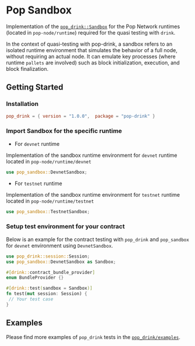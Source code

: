 # Pop Sandbox

Implementation of the [`pop_drink::Sandbox`](https://github.com/r0gue-io/pop-drink) for the Pop Network runtimes (located in `pop-node/runtime`) required for the quasi testing with `drink`.

In the context of quasi-testing with pop-drink, a sandbox refers to an isolated runtime environment that simulates the behavior of a full node, without requiring an actual node. It can emulate key processes (where runtime `pallets` are involved) such as block initialization, execution, and block finalization.

## Getting Started

### Installation

```toml
pop_drink = { version = "1.0.0",  package = "pop-drink" }
```

### Import Sandbox for the specific runtime

- For `devnet` runtime

Implementation of the sandbox runtime environment for `devnet` runtime located in `pop-node/runtime/devnet`

```rs
use pop_sandbox::DevnetSandbox;
```

- For `testnet` runtime

Implementation of the sandbox runtime environment for `testnet` runtime located in `pop-node/runtime/testnet`

```rs
use pop_sandbox::TestnetSandbox;
```

### Setup test environment for your contract

Below is an example for the contract testing with `pop_drink` and `pop_sandbox` for `devnet` environment using `DevnetSandbox`.

```rs
use pop_drink::session::Session;
use pop_sandbox::DevnetSandbox as Sandbox;

#[drink::contract_bundle_provider]
enum BundleProvider {}

#[drink::test(sandbox = Sandbox)]
fn test(mut session: Session) {
 // Your test case
}
```

## Examples

Please find more examples of `pop_drink` tests in the [`pop_drink/examples`](https://github.com/r0gue-io/pop-drink/tree/main/examples).
